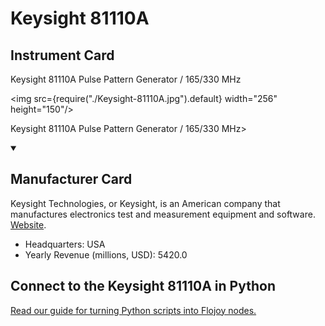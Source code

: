 
# Keysight 81110A

## Instrument Card

<div className="flex">

<div>

Keysight 81110A
Pulse Pattern Generator / 165/330 MHz

</div>

<img src={require("./Keysight-81110A.jpg").default} width="256" height="150"/>

</div>

Keysight 81110A
Pulse Pattern Generator / 165/330 MHz>

<details open>
<summary><h2>Manufacturer Card</h2></summary>

Keysight Technologies, or Keysight, is an American company that manufactures electronics test and measurement equipment and software. <a href="https://www.keysight.com/us/en/home.html">Website</a>.

<ul>
  <li>Headquarters: USA</li>
  <li>Yearly Revenue (millions, USD): 5420.0</li>
</ul>
</details>

## Connect to the Keysight 81110A in Python

[Read our guide for turning Python scripts into Flojoy nodes.](https://docs.flojoy.ai/custom-nodes/creating-custom-node/)


